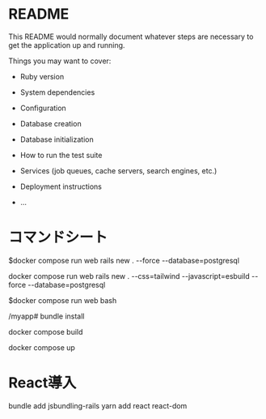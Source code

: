 # README

This README would normally document whatever steps are necessary to get the
application up and running.

Things you may want to cover:

* Ruby version

* System dependencies

* Configuration

* Database creation

* Database initialization

* How to run the test suite

* Services (job queues, cache servers, search engines, etc.)

* Deployment instructions

* ...

# コマンドシート
$docker compose run web rails new . --force --database=postgresql

docker compose run web rails new . --css=tailwind --javascript=esbuild --force --database=postgresql 

$docker compose run web bash


/myapp# bundle install

docker compose build 

docker compose up


# React導入
bundle add jsbundling-rails
yarn add react react-dom